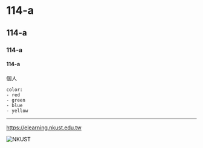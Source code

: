 # 114-a
## 114-a
### 114-a
#### 114-a

個人
```
color:
- red
- green
- blue
- yellow
```

---
<https://elearning.nkust.edu.tw>

![NKUST](logo.png"NKUST")

